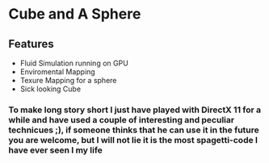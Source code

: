 # Cube and A Sphere


## Features

- Fluid Simulation running on GPU
- Enviromental Mapping 
- Texure Mapping for a sphere
- Sick looking Cube

### To make long story short I just have played with DirectX 11 for a while and have used a couple of interesting and peculiar technicues ;), if someone thinks that he can use it in the future you are welcome, but I will not lie it is the most spagetti-code I have ever seen I my life